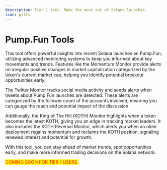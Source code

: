 ```yaml
---
description: Tier 1 tool. Make the most out of Solana launches.
icon: pills
---
```


# Pump.Fun Tools

This tool offers powerful insights into recent Solana launches on Pump.Fun, utilizing advanced monitoring systems to keep you informed about key movements and trends. Features like the Momentum Monitor provide alerts on irregular positive changes in market capitalization categorized by the token's current market cap, helping you identify potential breakout opportunities early.

The Twitter Monitor tracks social media activity and sends alerts when tweets about Pump.Fun launches are detected. These alerts are categorized by the follower count of the accounts involved, ensuring you can gauge the reach and potential impact of the discussion.

Additionally, the King of The Hill (KOTH) Monitor highlights when a token becomes the latest KOTH, giving you an edge in tracking market leaders. It also includes the KOTH Reversal Monitor, which alerts you when an older deployment regains momentum and reclaims the KOTH position, signaling renewed interest and potential for growth.

With this tool, you can stay ahead of market trends, spot opportunities early, and make more informed trading decisions on the Solana network.

<mark style="color:red;">COMING SOON FOR TIER 1 USERS.</mark>
